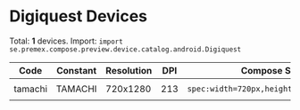 # Digiquest Devices

Total: **1** devices. Import: `import se.premex.compose.preview.device.catalog.android.Digiquest`

| Code | Constant | Resolution | DPI | Compose Spec | Preview Usage |
|------|----------|------------|-----|-------------|---------------|
| tamachi | TAMACHI | 720x1280 | 213 | `spec:width=720px,height=1280px,dpi=213` | `@Preview(device = Digiquest.TAMACHI)` |

<!-- Generated automatically. Do not edit manually. -->
